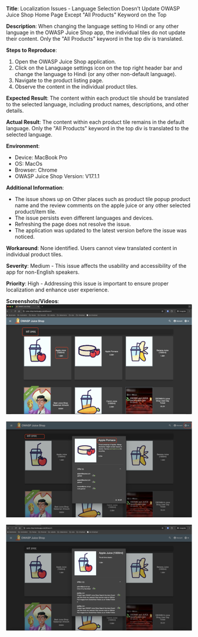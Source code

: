 **Title**: Localization Issues - Language Selection Doesn't Update OWASP Juice Shop Home Page Except "All Products" Keyword on the Top

**Description**: When changing the language setting to Hindi or any other language in the OWASP Juice Shop app, the individual tiles do not update their content. Only the "All Products" keyword in the top div is translated.

**Steps to Reproduce**:
1. Open the OWASP Juice Shop application.
2. Click on the Lanaguage settings icon on the top right header bar and change the language to Hindi (or any other non-default language).
3. Navigate to the product listing page.
4. Observe the content in the individual product tiles.

**Expected Result**: The content within each product tile should be translated to the selected language, including product names, descriptions, and other details.

**Actual Result**: The content within each product tile remains in the default language. Only the "All Products" keyword in the top div is translated to the selected language.

**Environment**:
- Device: MacBook Pro 
- OS: MacOs
- Browser: Chrome
- OWASP Juice Shop Version: V17.1.1

**Additional Information**:
- The issue shows up on Other places such as product tile popup product name and the review comments on the apple juice or any other selected product/item tile. 
- The issue persists even different languages and devices.
- Refreshing the page does not resolve the issue.
- The application was updated to the latest version before the issue was noticed.

**Workaround**: None identified. Users cannot view translated content in individual product tiles.

**Severity**: Medium - This issue affects the usability and accessibility of the app for non-English speakers.

**Priority**: High - Addressing this issue is important to ensure proper localization and enhance user experience.

**Screenshots/Videos**: 
![2.1.localization-issue](../images/2.1.localization-issue.png)<br /><br />
![2.2.localization-issue](../images/2.2.localization-issue.png)<br /><br />
![2.3.localization-issue](../images/2.3.localization-issue.png)<br /><br />